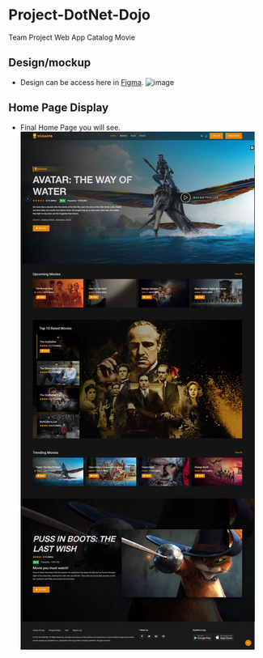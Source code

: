 # Project-DotNet-Dojo
Team Project Web App Catalog Movie

## Design/mockup
* Design can be access here in [Figma](https://www.figma.com/file/lcswOBayE92txjAIsHwOCo/Wireframe%2F-Mockup-Film-Web?node-id=0%3A1&t=gk49hk6nnwXlCrwF-1).
![image](https://user-images.githubusercontent.com/44369982/205849091-4883591b-e24f-4657-865b-0443837facda.png)

## Home Page Display
* Final Home Page you will see.
![image](https://github.com/bemrdo/Project-DotNet-Dojo/blob/main/home.jpg)
